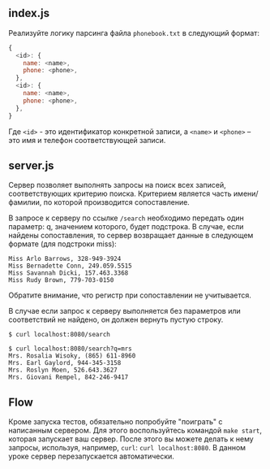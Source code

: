 ## index.js

Реализуйте логику парсинга файла `phonebook.txt` в следующий формат:

```js
{
  <id>: {
    name: <name>,
    phone: <phone>,
  },
  <id>: {
    name: <name>,
    phone: <phone>,
  },
}
```

Где `<id>` - это идентификатор конкретной записи, а `<name>` и `<phone>` – это имя и телефон соответствующей записи.

## server.js

Сервер позволяет выполнять запросы на поиск всех записей, соответствующих критерию поиска. Критерием является часть имени/фамилии, по которой производится сопоставление.

В запросе к серверу по ссылке `/search` необходимо передать один параметр: q, значением которого, будет подстрока. В случае, если найдены сопоставления, то сервер возвращает данные в следующем формате (для подстроки miss):

```
Miss Arlo Barrows, 328-949-3924
Miss Bernadette Conn, 249.059.5515
Miss Savannah Dicki, 157.463.3368
Miss Rudy Brown, 779-703-0150
```

Обратите внимание, что регистр при сопоставлении не учитывается.

В случае если запрос к серверу выполняется без параметров или соответствий не найдено, он должен вернуть пустую строку.

```
$ curl localhost:8080/search

$ curl localhost:8080/search?q=mrs
Mrs. Rosalia Wisoky, (865) 611-8960
Mrs. Earl Gaylord, 944-345-3158
Mrs. Roslyn Moen, 526.643.3627
Mrs. Giovani Rempel, 842-246-9417
```

## Flow

Кроме запуска тестов, обязательно попробуйте "поиграть" с написанным сервером. Для этого воспользуйтесь командой `make start`, которая запускает ваш сервер. После этого вы можете делать к нему запросы, используя, например, `curl`: `curl localhost:8080`. В данном уроке сервер перезапускается автоматически.
